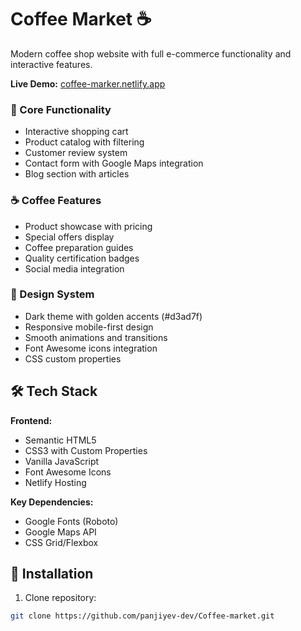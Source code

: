 # Coffee Market ☕

Modern coffee shop website with full e-commerce functionality and interactive features.

**Live Demo:** [coffee-marker.netlify.app](https://coffee-marker.netlify.app/)



### 🛒 Core Functionality
- Interactive shopping cart
- Product catalog with filtering
- Customer review system
- Contact form with Google Maps integration
- Blog section with articles

### ☕ Coffee Features
- Product showcase with pricing
- Special offers display
- Coffee preparation guides
- Quality certification badges
- Social media integration

### 🎨 Design System
- Dark theme with golden accents (#d3ad7f)
- Responsive mobile-first design
- Smooth animations and transitions
- Font Awesome icons integration
- CSS custom properties

## 🛠️ Tech Stack

**Frontend:**
- Semantic HTML5
- CSS3 with Custom Properties
- Vanilla JavaScript
- Font Awesome Icons
- Netlify Hosting

**Key Dependencies:**
- Google Fonts (Roboto)
- Google Maps API
- CSS Grid/Flexbox

## 🚀 Installation

1. Clone repository:
```bash
git clone https://github.com/panjiyev-dev/Coffee-market.git
